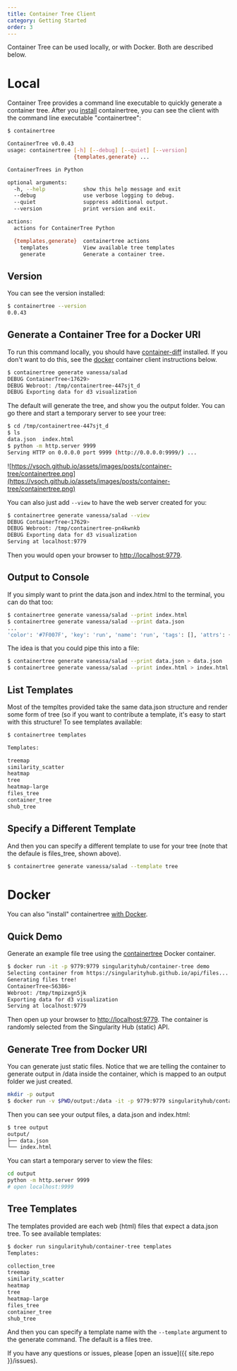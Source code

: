 ```yaml
---
title: Container Tree Client
category: Getting Started
order: 3
---
```


Container Tree can be used locally, or with Docker. Both are described below.


# Local

Container Tree provides a command line executable to quickly generate
a container tree. After you [install](https://singularityhub.github.io/container-tree/install/local/)
containertree, you can see the client with the command line executable "containertree":

```bash
$ containertree

ContainerTree v0.0.43
usage: containertree [-h] [--debug] [--quiet] [--version]
                     {templates,generate} ...

ContainerTrees in Python

optional arguments:
  -h, --help            show this help message and exit
  --debug               use verbose logging to debug.
  --quiet               suppress additional output.
  --version             print version and exit.

actions:
  actions for ContainerTree Python

  {templates,generate}  containertree actions
    templates           View available tree templates
    generate            Generate a container tree.
```

## Version

You can see the version installed:

```bash
$ containertree --version
0.0.43
```

## Generate a Container Tree for a Docker URI

To run this command locally, you should have [container-diff](https://github.com/GoogleContainerTools/container-diff)
installed. If you don't want to do this, see the [docker](#docker) container
client instructions below.

```bash
$ containertree generate vanessa/salad
DEBUG ContainerTree<17629>
DEBUG Webroot: /tmp/containertree-447sjt_d
DEBUG Exporting data for d3 visualization
```

The default will generate the tree, and show you the output folder. You can
go there and start a temporary server to see your tree:

```bash
$ cd /tmp/containertree-447sjt_d
$ ls
data.json  index.html
$ python -m http.server 9999
Serving HTTP on 0.0.0.0 port 9999 (http://0.0.0.0:9999/) ...
```

![https://vsoch.github.io/assets/images/posts/container-tree/containertree.png](https://vsoch.github.io/assets/images/posts/container-tree/containertree.png)

You can also just add `--view` to have the web server created for you:

```bash
$ containertree generate vanessa/salad --view
DEBUG ContainerTree<17629>
DEBUG Webroot: /tmp/containertree-pn4kwnkb
DEBUG Exporting data for d3 visualization
Serving at localhost:9779
```

Then you would open your browser to [http://localhost:9779](http://localhost:9779).

## Output to Console

If you simply want to print the data.json and index.html to the terminal, you can do that too:

```bash
$ containertree generate vanessa/salad --print index.html
$ containertree generate vanessa/salad --print data.json
...
'color': '#7F007F', 'key': 'run', 'name': 'run', 'tags': [], 'attrs': {'label': 'run', 'name': '/var/run', 'size': 4, 'leaf': True, 'tags': [], 'counter': 1}, 'children': [], 'size': 4}, {'color': '#FF0000', 'key': 'spool', 'name': 'spool', 'tags': [], 'attrs': {'label': 'spool', 'name': '/var/spool', 'size': 13, 'leaf': True, 'tags': [], 'counter': 3}, 'children': [{'color': '#FF7F00', 'key': 'cron', 'name': 'cron', 'tags': [], 'attrs': {'label': 'cron', 'name': '/var/spool/cron', 'size': 13, 'leaf': True, 'tags': [], 'counter': 2}, 'children': [{'color': '#00FFFF', 'key': 'crontabs', 'name': 'crontabs', 'tags': [], 'attrs': {'label': 'crontabs', 'name': '/var/spool/cron/crontabs', 'size': -1, 'leaf': True, 'tags': [], 'counter': 1}, 'children': [], 'size': -1}], 'size': 13}], 'size': 13}, {'color': '#0560D0', 'key': 'tmp', 'name': 'tmp', 'tags': [], 'attrs': {'label': 'tmp', 'name': '/var/tmp', 'size': 0, 'leaf': True, 'tags': [], 'counter': 1}, 'children': [], 'size': 0}], 'size': 17}], 'size': 0}
```

The idea is that you could pipe this into a file:

```bash
$ containertree generate vanessa/salad --print data.json > data.json
$ containertree generate vanessa/salad --print index.html > index.html
```

## List Templates

Most of the templtes provided take the same data.json structure and render
some form of tree (so if you want to contribute a template, it's easy to
start with this structure!  To see templates available:


```bash
$ containertree templates

Templates:

treemap
similarity_scatter
heatmap
tree
heatmap-large
files_tree
container_tree
shub_tree
```

## Specify a Different Template

And then you can specify a different template to use for your tree (note
that the defaule is files_tree, shown above).

```bash
$ containertree generate vanessa/salad --template tree
```

# Docker

You can also "install" containertree [with Docker](https://singularityhub.github.io/container-tree/install/docker/).

## Quick Demo

Generate an example file tree using the [containertree](https://cloud.docker.com/u/singularityhub/repository/docker/singularityhub/container-tree) Docker container.

```bash
$ docker run -it -p 9779:9779 singularityhub/container-tree demo
Selecting container from https://singularityhub.github.io/api/files...
Generating files tree!
ContainerTree<56386>
Webroot: /tmp/tmpizxgn5jk
Exporting data for d3 visualization
Serving at localhost:9779
```

Then open up your browser to [http://localhost:9779](http://localhost:9779).
The container is randomly selected from the Singularity Hub (static) API.

## Generate Tree from Docker URI

You can generate just static files. Notice that we are telling the container
to generate output in /data inside the container, which is mapped to 
an output folder we just created.

```bash
mkdir -p output
$ docker run -v $PWD/output:/data -it -p 9779:9779 singularityhub/container-tree generate vanessa/salad --output /data
```

Then you can see your output files, a data.json and index.html:

```bash
$ tree output
output/
├── data.json
└── index.html
```

You can start a temporary server to view the files:

```bash
cd output
python -m http.server 9999
# open localhost:9999
```

## Tree Templates

The templates provided are each web (html) files that expect a data.json tree.
To see available templates:

```bash
$ docker run singularityhub/container-tree templates
Templates:

collection_tree
treemap
similarity_scatter
heatmap
tree
heatmap-large
files_tree
container_tree
shub_tree
```

And then you can specify a template name with the `--template` argument to the
generate command. The default is a files tree.

If you have any questions or issues, please [open an issue]({{ site.repo }}/issues).
